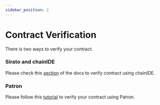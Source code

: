 ```yaml
---
sidebar_position: 2
---
```


# Contract Verification

There is two ways to verify your contract.

### Sirato and chainIDE

Please check this [section](/docs/build/wasm/chainide-for-astar-wasm/use.md) of the docs to verify contract using chainIDE.

### Patron

Please follow this [tutorial](https://polkaverse.com/11143/9-verify-a-ink-smart-contract-with-patron-39541) to verify your contract using Patron.
